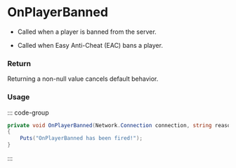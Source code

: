 # OnPlayerBanned
<Badge type="info" text="Player"/>[<Badge type="danger" text="Carbon Compatible"/>](https://github.com/CarbonCommunity/Carbon)[<Badge type="warning" text="Oxide Compatible"/>](https://github.com/OxideMod/Oxide.Rust)<Badge type="info" text="MetadataOnly"/>
- Called when a player is banned from the server.

- Called when Easy Anti-Cheat (EAC) bans a player.

### Return
Returning a non-null value cancels default behavior.

### Usage
::: code-group
```csharp [Example]
private void OnPlayerBanned(Network.Connection connection, string reason)
{
	Puts("OnPlayerBanned has been fired!");
}
```
:::
